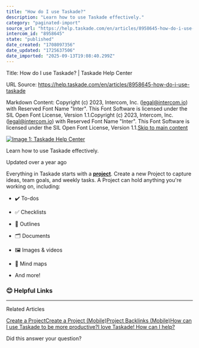 ```yaml
---
title: "How do I use Taskade?"
description: "Learn how to use Taskade effectively."
category: "paginated-import"
source_url: "https://help.taskade.com/en/articles/8958645-how-do-i-use-taskade"
intercom_id: "8958645"
state: "published"
date_created: "1708097356"
date_updated: "1725637506"
date_imported: "2025-09-13T19:08:40.299Z"
---
```


Title: How do I use Taskade? | Taskade Help Center

URL Source: https://help.taskade.com/en/articles/8958645-how-do-i-use-taskade

Markdown Content:
Copyright (c) 2023, Intercom, Inc. (legal@intercom.io) with Reserved Font Name "Inter". This Font Software is licensed under the SIL Open Font License, Version 1.1.Copyright (c) 2023, Intercom, Inc. (legal@intercom.io) with Reserved Font Name "Inter". This Font Software is licensed under the SIL Open Font License, Version 1.1.[Skip to main content](https://help.taskade.com/en/articles/8958645-how-do-i-use-taskade#main-content)

[![Image 1: Taskade Help Center](https://downloads.intercomcdn.com/i/o/490280/d14603621e78c833c2d0e66f/2d1230f35f3009fff25b2989e93312a5.png)](https://help.taskade.com/en/)

Learn how to use Taskade effectively.

Updated over a year ago

Everything in Taskade starts with a **[project](https://intercom.help/taskade/en/articles/8958370)**. Create a new Project to capture ideas, team goals, and weekly tasks. A Project can hold anything you're working on, including:

*   ✔️ To-dos

*   ✅ Checklists

*   📑 Outlines

*   🗂️ Documents

*   🖼 Images & videos

*   🧠 Mind maps

*   And more!

### 😊 Helpful Links

* * *

Related Articles

[Create a Project](https://help.taskade.com/en/articles/8958370-create-a-project)[Create a Project (Mobile)](https://help.taskade.com/en/articles/8958560-create-a-project-mobile)[Project Backlinks (Mobile)](https://help.taskade.com/en/articles/8958562-project-backlinks-mobile)[How can I use Taskade to be more productive?](https://help.taskade.com/en/articles/8958648-how-can-i-use-taskade-to-be-more-productive)[I love Taskade! How can I help?](https://help.taskade.com/en/articles/8958672-i-love-taskade-how-can-i-help)

Did this answer your question?
